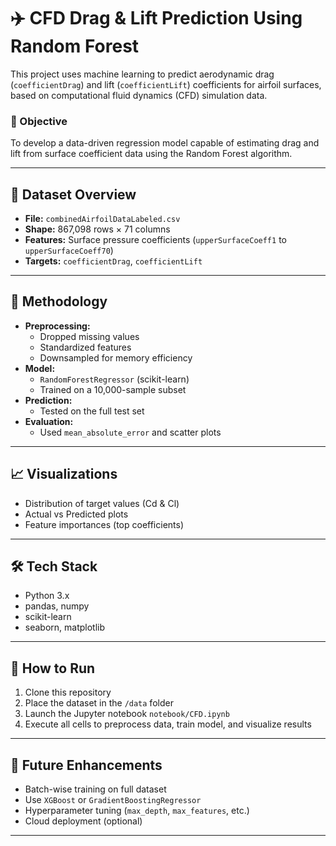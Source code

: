 # ✈️ CFD Drag & Lift Prediction Using Random Forest

This project uses machine learning to predict aerodynamic drag (`coefficientDrag`) and lift (`coefficientLift`) coefficients for airfoil surfaces, based on computational fluid dynamics (CFD) simulation data.

### 📌 Objective
To develop a data-driven regression model capable of estimating drag and lift from surface coefficient data using the Random Forest algorithm.

---

## 📂 Dataset Overview

- **File:** `combinedAirfoilDataLabeled.csv`
- **Shape:** 867,098 rows × 71 columns
- **Features:** Surface pressure coefficients (`upperSurfaceCoeff1` to `upperSurfaceCoeff70`)
- **Targets:** `coefficientDrag`, `coefficientLift`

---

## 🔧 Methodology

- **Preprocessing:**
  - Dropped missing values
  - Standardized features
  - Downsampled for memory efficiency
- **Model:**
  - `RandomForestRegressor` (scikit-learn)
  - Trained on a 10,000-sample subset
- **Prediction:**
  - Tested on the full test set
- **Evaluation:**
  - Used `mean_absolute_error` and scatter plots

---

## 📈 Visualizations

- Distribution of target values (Cd & Cl)
- Actual vs Predicted plots
- Feature importances (top coefficients)

---

## 🛠️ Tech Stack

- Python 3.x
- pandas, numpy
- scikit-learn
- seaborn, matplotlib

---

## 🚀 How to Run

1. Clone this repository
2. Place the dataset in the `/data` folder
3. Launch the Jupyter notebook `notebook/CFD.ipynb`
4. Execute all cells to preprocess data, train model, and visualize results

---

## 🧪 Future Enhancements

- Batch-wise training on full dataset
- Use `XGBoost` or `GradientBoostingRegressor`
- Hyperparameter tuning (`max_depth`, `max_features`, etc.)
- Cloud deployment (optional)

---


